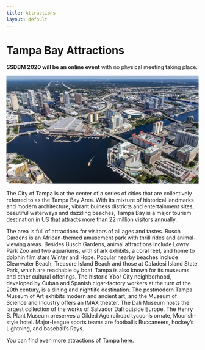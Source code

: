 ```yaml
---
title: Attractions
layout: default
---
```


# Tampa Bay Attractions

**SSDBM 2020 will be an online event** with no physical meeting taking place.

![tampa](./assets/images/tampa.jpg) 

The City of Tampa is at the center of a series of cities that are collectively referred to as the Tampa Bay Area. With its mixture of historical landmarks and modern architecture, vibrant buiness districts and entertainment sites, beautiful waterways and dazzling beaches, Tampa Bay is a major tourism destination in US that attracts more than 22 million visitors annually. 

The area is full of attractions for visitors of all ages and tastes.  Busch Gardens is an African-themed amusement park with thrill rides and animal-viewing areas. Besides Busch Gardens, animal attractions include Lowry Park Zoo and two aquariums, with shark exhibits, a coral reef, and home to dolphin film stars Winter and Hope. Popular nearby beaches include Clearwater Beach, Treasure Island Beach and those at Caladesi Island State Park, which are reachable by boat. Tampa is also known for its museums and other cultural offerings. The historic Ybor City neighborhood, developed by Cuban and Spanish cigar-factory workers at the turn of the 20th century, is a dining and nightlife destination. The postmodern Tampa Museum of Art exhibits modern and ancient art, and the Museum of Science and Industry offers an IMAX theater. The Dali Museum hosts the largest collection of the works of Salvador Dali outside Europe. The Henry B. Plant Museum preserves a Gilded Age railroad tycoon’s ornate, Moorish-style hotel. Major-league sports teams are football’s Buccaneers, hockey’s Lightning, and baseball’s Rays. 

You can find even more attractions of Tampa [here](https://www.visittampabay.com/things-to-do/tampa-attractions/).
